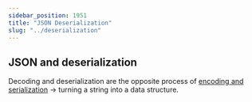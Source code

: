 ```yaml
---
sidebar_position: 1951 
title: "JSON Deserialization"
slug: "../deserialization"
---
```


## JSON and deserialization
Decoding and deserialization are the opposite process of [encoding and serialization](/docs/serialization) → turning a string into a data structure. 